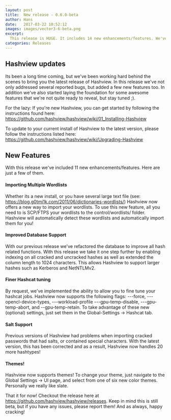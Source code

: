 ```yaml
---
layout: post
title:  New release - 0.6.0-beta
author: Hans
date:   2017-03-22 10:52:12
images: images/vector3-6-beta.png
excerpt:
  This release is HUGE. It includes 14 new enhancements/features. We've also started laying the foundation for some awesome features.
categories: Releases
---
```

## Hashview updates

Its been a long time coming, but we've been working hard behind the scenes to bring you the latest release of Hashview. In this release we've not only addressed several reported bugs, but added a few new features too. In addition we've also started laying the foundation for some awesome features that we're not quite ready to reveal, but stay tuned ;).

For the lazy:
If you're new Hashview, you can get started by following the instructions found here:  https://github.com/hashview/hashview/wiki/01_Installing-Hashview

To update to your current install of Hashview to the latest version, please follow the instructions listed here: https://github.com/hashview/hashview/wiki/Upgrading-Hashview



##  New Features

With this release we've included 11 new enhancements/features. Here are just a few of them.

#### Importing Multiple Wordlists
Whether its a new install, or you have several large text file (see: https://blog.g0tmi1k.com/2011/06/dictionaries-wordlists/) Hashview now offers a new way to import your wordlists. To use this new feature, all you need to is SCP/FTPS your wordlists to the control/wordlists/ folder. Hashview will automatically detect these wordlists and automatically import them for you!

#### Improved Database Support
With our previous release we've refactored the database to improve all hash related functions. With this release we take it one step further by enabling indexing on all cracked and uncracked hashes as well as extended the column length to 1024 characters.  This allows Hashview to support larger hashes such as Kerberos and NetNTLMv2.


#### Finer Hashcat tuning
By request, we've implemented the ability to allow you to fine tune your hashcat jobs. Hashview now supports the following flags: ---force, ---opencl-device-types, ---workload-profile ---gpu-temp-disable, ---gpu-temp-abort, and --gpu-temp-retain. To take advantage of these new (optional) settings, just set them in the Global-Settings -> Hashcat tab.

#### Salt Support
Previous versions of Hashview had problems when importing cracked passwords that had salts, or contained special characters. With the latest version, this has been corrected and as a result, Hashview now handles 20 more hashtypes!

#### Themes!
 Hashview now supports themes! To change your theme, just navigate to the Global Settings -> UI page, and select from one of six new color themes.  Personally we really like slate.

That it for now! Checkout the release here at https://github.com/hashview/hashview/releases. Keep in mind this is still beta, but if you have any issues, please report them! And as always, happy cracking!